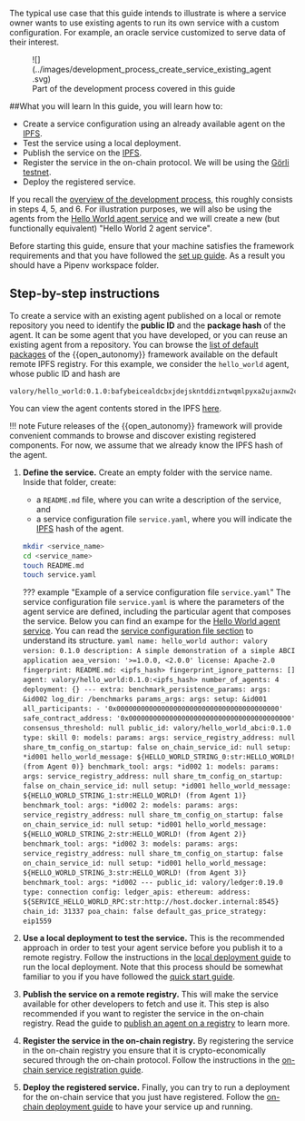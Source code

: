 The typical use case that this guide intends to illustrate is where a service owner wants to use existing agents to run its own service
with a custom configuration. For example, an oracle service customized to serve data of their interest.


<figure markdown>
![](../images/development_process_create_service_existing_agent.svg)
<figcaption>Part of the development process covered in this guide</figcaption>
</figure>

##What you will learn
In this guide, you will learn how to:

  - Create a service configuration using an already available agent on the  [IPFS](https://ipfs.io/).
  - Test the service using a local deployment.
  - Publish the service on the [IPFS](https://ipfs.io/).
  - Register the service in the on-chain protocol. We will be using the [Görli testnet](https://goerli.net/).
  - Deploy the registered service.

If you recall the [overview of the development process](./overview_of_the_development_process.md), this roughly consists in steps 4, 5, and 6. For illustration purposes, we will also be using the agents from the [Hello World agent service](../demos/hello_world_demo.md) and we will create a new (but functionally equivalent) "Hello World 2 agent service".

Before starting this guide, ensure that your machine satisfies the framework requirements and that you have followed the [set up guide](./set_up.md). As a result you should have a Pipenv workspace folder.

## Step-by-step instructions

To create a service with an existing agent published on a local or remote repository you need to identify the **public ID** and the **package hash** of the agent. It can be some agent that you have developed, or you can reuse an existing agent from a repository.
You can browse the [list of default packages](../package_list.md) of the {{open_autonomy}} framework available on the default remote IPFS registry.
For this example, we consider the `hello_world` agent, whose public ID and hash are

```
valory/hello_world:0.1.0:bafybeicealdcbxjdejskntddizntwqmlpyxa2ujaxnw2cgy73x3swldwcq
```

You can view the agent contents stored in the IPFS [here](https://gateway.autonolas.tech/ipfs/bafybeicealdcbxjdejskntddizntwqmlpyxa2ujaxnw2cgy73x3swldwcq/hello_world/).

!!! note
    Future releases of the {{open_autonomy}} framework will provide convenient commands to browse and discover existing registered components. For now, we assume that we already know the IPFS hash of the agent.



1. **Define the service.** Create an empty folder with the service name. Inside that folder, create:
    * a `README.md` file, where you can write a description of the service, and
    * a service configuration file `service.yaml`, where you will indicate the [IPFS](https://ipfs.io/) hash of the agent.

    ```bash
    mkdir <service_name>
    cd <service_name>
    touch README.md
    touch service.yaml
    ```

    ??? example "Example of a service configuration file `service.yaml`"
        The service configuration file `service.yaml` is where
        the parameters of the agent service are defined, including the particular agent that composes the service. Below you can find an exampe for the [Hello World agent service](../demos/hello_world_demo.md). You can read the [service configuration file section](./service_configuration_file.md) to understand its structure.
        ```yaml
        name: hello_world
        author: valory
        version: 0.1.0
        description: A simple demonstration of a simple ABCI application
        aea_version: '>=1.0.0, <2.0.0'
        license: Apache-2.0
        fingerprint:
          README.md: <ipfs_hash>
        fingerprint_ignore_patterns: []
        agent: valory/hello_world:0.1.0:<ipfs_hash>
        number_of_agents: 4
        deployment: {}
        ---
        extra:
          benchmark_persistence_params:
            args: &id002
              log_dir: /benchmarks
          params_args:
            args:
              setup: &id001
                all_participants:
                - '0x0000000000000000000000000000000000000000'
                safe_contract_address: '0x0000000000000000000000000000000000000000'
                consensus_threshold: null
        public_id: valory/hello_world_abci:0.1.0
        type: skill
        0:
          models:
            params:
              args:
                service_registry_address: null
                share_tm_config_on_startup: false
                on_chain_service_id: null
                setup: *id001
                hello_world_message: ${HELLO_WORLD_STRING_0:str:HELLO_WORLD! (from Agent 0)}
            benchmark_tool:
              args: *id002
        1:
          models:
            params:
              args:
                service_registry_address: null
                share_tm_config_on_startup: false
                on_chain_service_id: null
                setup: *id001
                hello_world_message: ${HELLO_WORLD_STRING_1:str:HELLO_WORLD! (from Agent 1)}
            benchmark_tool:
              args: *id002
        2:
          models:
            params:
              args:
                service_registry_address: null
                share_tm_config_on_startup: false
                on_chain_service_id: null
                setup: *id001
                hello_world_message: ${HELLO_WORLD_STRING_2:str:HELLO_WORLD! (from Agent 2)}
            benchmark_tool:
              args: *id002
        3:
          models:
            params:
              args:
                service_registry_address: null
                share_tm_config_on_startup: false
                on_chain_service_id: null
                setup: *id001
                hello_world_message: ${HELLO_WORLD_STRING_3:str:HELLO_WORLD! (from Agent 3)}
            benchmark_tool:
              args: *id002
        ---
        public_id: valory/ledger:0.19.0
        type: connection
        config:
          ledger_apis:
            ethereum:
              address: ${SERVICE_HELLO_WORLD_RPC:str:http://host.docker.internal:8545}
              chain_id: 31337
              poa_chain: false
              default_gas_price_strategy: eip1559
        ```



2. **Use a local deployment to test the service.** This is the recommended approach in order to test your agent service before you publish it to a remote registry. Follow the instructions in the [local deployment guide](./deploy_service.md#local-deployment) to run the local deployment. Note that this process should be somewhat familiar to you if you have followed the [quick start guide](./quick_start.md).

3. **Publish the service on a remote registry.** This will make the service available for other developers to fetch and use it. This step is also recommended if you want to register the service in the on-chain registry. Read the guide to
[publish an agent on a registry](./publish_fetch_packages.md#publish-an-agent-on-a-registry) to learn more.

4. **Register the service in the on-chain registry.** By registering the service in the on-chain registry you ensure that it is crypto-economically secured through the on-chain protocol. Follow the instructions in the [on-chain service registration guide](./register_packages_on_chain.md#register-a-service).

5. **Deploy the registered service.** Finally, you can try to run a deployment for the on-chain service that you just have registered. Follow the [on-chain deployment guide](./deploy_service.md#on-chain-deployment) to have your service up and running.
